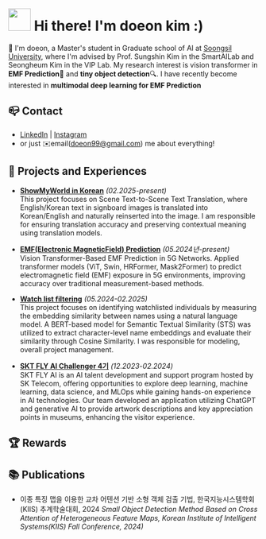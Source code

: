 # <img src="https://camo.githubusercontent.com/d552948e7884c41fde2d32b9221d79f0df2076c7d824aaab954ca93f53d95884/68747470733a2f2f6d656469612e67697068792e636f6d2f6d656469612f6876524a434c467a6361737252346961377a2f67697068792e676966" width="45" height="45"/> Hi there! I'm doeon kim :)

👋  I'm doeon, a Master's student in Graduate school of AI at [Soongsil University](https://ssu.ac.kr/), where I'm advised by Prof. Sungshin Kim in the SmartAILab and 
Seongheum Kim in the VIP Lab. My research interest is vision transformer in **EMF Prediction**📡 and **tiny object detection**🔍. I have recently become interested in **multimodal deep learning for EMF Prediction**

## 📪 Contact
- [LinkedIn](https://www.linkedin.com/in/%EB%8F%84%EC%96%B8-%EA%B9%80-5a5a952a6/) | [Instagram](https://www.instagram.com/doeoniii_?igsh=MWd2N2wyZW1qd2NzYQ%3D%3D&utm_source=qr)
- or just ✉️email([doeon99@gmail.com](doeon99@gmail.com)) me about everything!

## 📂 Projects and Experiences

- **[ShowMyWorld in Korean](https://github.com/ShowMyWorldInKorean/visualTranslation)** *(02.2025-present)*<br/>
This project focuses on Scene Text-to-Scene Text Translation, where English/Korean text in signboard images is translated into Korean/English and naturally reinserted into the image. I am responsible for ensuring translation accuracy and preserving contextual meaning using translation models.

- **[EMF(Electronic MagneticField) Prediction](https://github.com/kimdoeon/emf_project)** *(05.2024년-present)*<br/>
Vision Transformer-Based EMF Prediction in 5G Networks. Applied transformer models (ViT, Swin, HRFormer, Mask2Former) to predict electromagnetic field (EMF) exposure in 5G environments, improving accuracy over traditional measurement-based methods.

- **[Watch list filtering](https://github.com/kimdoeon/wlf_project)** *(05.2024-02.2025)*<br/>
This project focuses on identifying watchlisted individuals by measuring the embedding similarity between names using a natural language model. A BERT-based model for Semantic Textual Similarity (STS) was utilized to extract character-level name embeddings and evaluate their similarity through Cosine Similarity. I was responsible for modeling, overall project management.

- **[SKT FLY AI Challenger 4기](https://github.com/FLYAI4)** *(12.2023-02.2024)*<br/>
SKT FLY AI is an AI talent development and support program hosted by SK Telecom, offering opportunities to explore deep learning, machine learning, data science, and MLOps while gaining hands-on experience in AI technologies. Our team developed an application utilizing ChatGPT and generative AI to provide artwork descriptions and key appreciation points in museums, enhancing the visitor experience.

## 🏆 Rewards
## 📚 Publications
- 이종 특징 맵을 이용한 교차 어텐션 기반 소형 객체 검출 기법, 한국지능시스템학회(KIIS) 추계학술대회, 2024
*Small Object Detection Method Based on Cross Attention of Heterogeneous Feature Maps, Korean Institute of Intelligent Systems(KIIS) Fall Conference, 2024)*

## 
